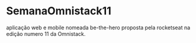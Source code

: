 # SemanaOmnistack11
aplicação web e mobile nomeada be-the-hero proposta pela rocketseat na edição numero 11 da Omnistack.
